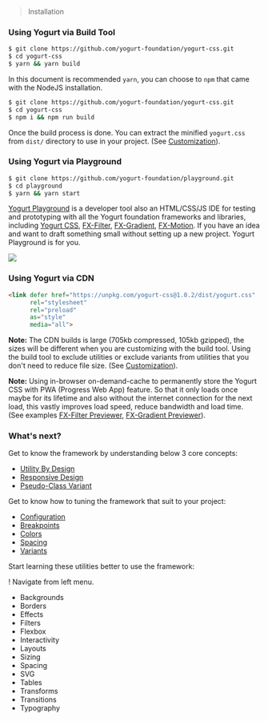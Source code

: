 > Installation

### Using Yogurt via Build Tool

```bash
$ git clone https://github.com/yogurt-foundation/yogurt-css.git
$ cd yogurt-css
$ yarn && yarn build
```

In this document is recommended `yarn`, you can choose to `npm` that came with the NodeJS installation.

```bash
$ git clone https://github.com/yogurt-foundation/yogurt-css.git
$ cd yogurt-css
$ npm i && npm run build
```

Once the build process is done. You can extract the  minified `yogurt.css` from `dist/` directory to use in your project. (See [Customization](../customization/configuration.md)).

### Using Yogurt via Playground

```bash
$ git clone https://github.com/yogurt-foundation/playground.git
$ cd playground
$ yarn && yarn start
```

[Yogurt Playground](https://github.com/yogurt-foundation/playground) is a developer tool also an HTML/CSS/JS IDE for testing and prototyping with all the Yogurt foundation frameworks and libraries, including [Yogurt CSS](https://github.com/yogurt-foundation/yogurt-css), [FX-Filter](https://github.com/yogurt-foundation/fx-filter), [FX-Gradient](https://github.com/yogurt-foundation/fx-gradient), [FX-Motion](https://github.com/yogurt-foundation/fx-motion). If you have an idea and want to draft something small without setting up a new project. Yogurt Playground is for you.

<y>
  <img class="w-full h-full rounded-lg"
       src="https://yogurt-css-documentation.netlify.com/assets/yogurt_playground_screenshot_01.png">
</y>

### Using Yogurt via CDN

```html
<link defer href="https://unpkg.com/yogurt-css@1.0.2/dist/yogurt.css" 
      rel="stylesheet"
      rel="preload"
      as="style"
      media="all">
```

**Note:** The CDN builds is large (705kb compressed, 105kb gzipped), the sizes will be different when you are customizing with the build tool. Using the build tool to exclude utilities or exclude variants from utilities that you don't need to reduce file size. (See [Customization](../customization/configuration.md)).

**Note:** Using in-browser on-demand-cache to permanently store the Yogurt CSS with PWA (Progress Web App) feature. So that it only loads once maybe for its lifetime and also without the internet connection for the next load, this vastly improves load speed, reduce bandwidth and load time. (See examples [FX-Filter Previewer](https://fx-filter-previewer.netlify.com/), [FX-Gradient Previewer](https://fx-gradient-previewer.netlify.com/)).

### What's next?

Get to know the framework by understanding below 3 core concepts:

- [Utility By Design](../core-concepts/utility-by-design.md)
- [Responsive Design](../core-concepts/responsive-design.md)
- [Pseudo-Class Variant](../core-concepts/pseudo-class-variants.md)

Get to know how to tuning the framework that suit to your project:

- [Configuration](../customization/configuration.md)
- [Breakpoints](../customization/breakpoints.md)
- [Colors](../customization/colors.md)
- [Spacing](../customization/spacing.md)
- [Variants](../customization/variants.md)

Start learning these utilities better to use the framework:

<y class="relative max-w-xxs mb-4 px-4 py-2 text-sm text-orange-600 bg-orange-200 border border-orange-300 rounded">
  <y class="mx-auto flex">
   <y class="flex justify-center items-center mr-2 p-1 w-5 h-5 font-semibold text-orange-200 bg-orange-500 rounded-full">
    !  
   </y>
   Navigate from left menu.
  </y>
</y>

<ul class="list-disc">
  <li>Backgrounds</li>
  <li>Borders</li>
  <li>Effects</li>
  <li>Filters</li>
  <li>Flexbox</li>
  <li>Interactivity</li>
  <li>Layouts</li>
  <li>Sizing</li>
  <li>Spacing</li>
  <li>SVG</li>
  <li>Tables</li>
  <li>Transforms</li>
  <li>Transitions</li>
  <li>Typography</li>
</ul>
